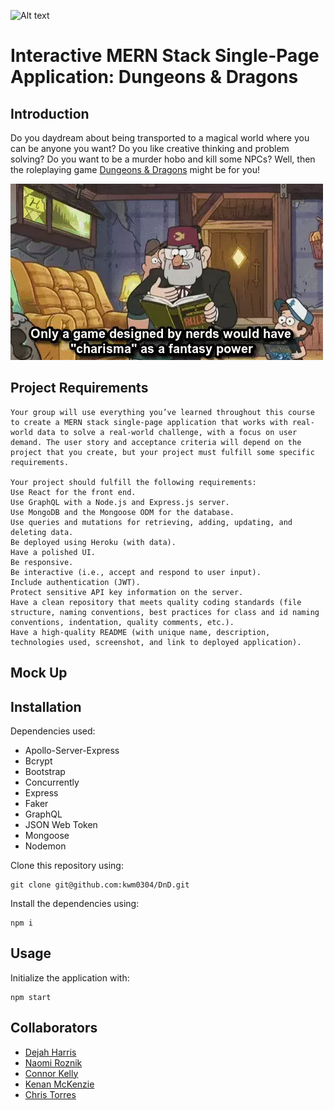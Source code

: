 ![Alt text](/dndslayers/public/assets/logo.png "D&D Logo")
# Interactive MERN Stack Single-Page Application: Dungeons & Dragons

## Introduction
Do you daydream about being transported to a magical world where you can be anyone you want? Do you like creative thinking and problem solving? Do you want to be a murder hobo and kill some NPCs? Well, then the roleplaying game [Dungeons & Dragons](https://www.youtube.com/watch?v=hS208QGIv0U&list=PLj-th81xdZwhxi2fO6xOxFjZCcvkSkIqM&index=3) might be for you!

![Alt text](dndslayers/src/assets/gif.webp "Hilarious gif")

## Project Requirements

```
Your group will use everything you’ve learned throughout this course to create a MERN stack single-page application that works with real-world data to solve a real-world challenge, with a focus on user demand. The user story and acceptance criteria will depend on the project that you create, but your project must fulfill some specific requirements.

Your project should fulfill the following requirements:
Use React for the front end.
Use GraphQL with a Node.js and Express.js server.
Use MongoDB and the Mongoose ODM for the database.
Use queries and mutations for retrieving, adding, updating, and deleting data.
Be deployed using Heroku (with data).
Have a polished UI.
Be responsive.
Be interactive (i.e., accept and respond to user input).
Include authentication (JWT).
Protect sensitive API key information on the server.
Have a clean repository that meets quality coding standards (file structure, naming conventions, best practices for class and id naming conventions, indentation, quality comments, etc.).
Have a high-quality README (with unique name, description, technologies used, screenshot, and link to deployed application).
```

## Mock Up

## Installation
Dependencies used:
- Apollo-Server-Express
- Bcrypt
- Bootstrap
- Concurrently
- Express
- Faker
- GraphQL
- JSON Web Token
- Mongoose
- Nodemon

Clone this repository using:
```
git clone git@github.com:kwm0304/DnD.git
```

Install the dependencies using:
```
npm i
```

## Usage

Initialize the application with:
```
npm start
```

## Collaborators
- [Dejah Harris](https://github.com/DejahHarris)
- [Naomi Roznik](https://github.com/n-roz)
- [Connor Kelly](https://github.com/connorkelly96)
- [Kenan McKenzie](https://github.com/kwm0304)
- [Chris Torres](https://github.com/ctorre-21)

